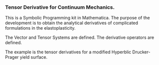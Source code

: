 ### Tensor Derivative for Continuum Mechanics.

This is a Symbolic Programming kit in Mathematica. 
The purpose of the development is to obtain the analytical
derivatives of complicated formulations in the elastoplasticity.

The Vector and Tensor Systems are defined.
The derivative operators are defined. 

The example is the tensor derivatives for a modified Hyperblic 
Drucker-Prager yield surface.

